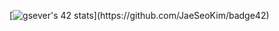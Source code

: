 [![gsever's 42 stats](https://badge42.herokuapp.com/api/stats/gsever?)](https://github.com/JaeSeoKim/badge42)
